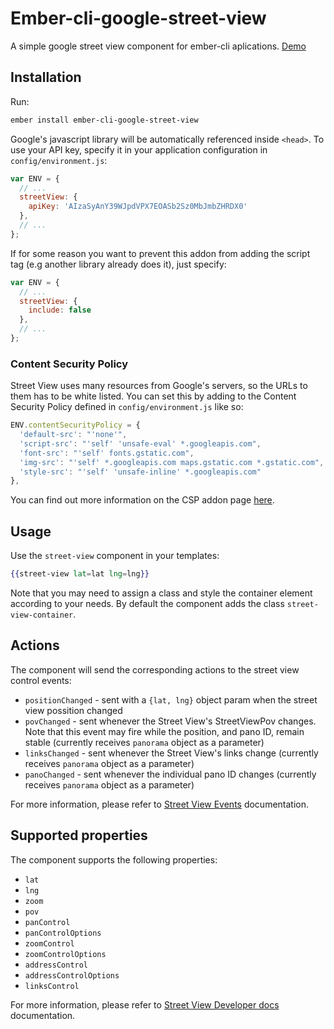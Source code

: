# Ember-cli-google-street-view

A simple google street view component for ember-cli aplications.
[Demo](http://cometaworks.github.io/ember-cli-google-street-view)

## Installation

Run:
```bash
ember install ember-cli-google-street-view
```

Google's javascript library will be automatically referenced inside `<head>`. To use your API key, specify it in your application configuration in `config/environment.js`:

```javascript
var ENV = {
  // ...
  streetView: {
    apiKey: 'AIzaSyAnY39WJpdVPX7EOASb2Sz0MbJmbZHRDX0'
  },
  // ...
};
```

If for some reason you want to prevent this addon from adding the script tag (e.g another library already does it), just specify:

```javascript
var ENV = {
  // ...
  streetView: {
    include: false
  },
  // ...
};
```

### Content Security Policy

Street View uses many resources from Google's servers, so the URLs to them has to be white listed.   You can set this by adding to the Content Security Policy defined in `config/environment.js` like so:

```js
ENV.contentSecurityPolicy = {
  'default-src': "'none'",
  'script-src': "'self' 'unsafe-eval' *.googleapis.com",
  'font-src': "'self' fonts.gstatic.com",
  'img-src': "'self' *.googleapis.com maps.gstatic.com *.gstatic.com",
  'style-src': "'self' 'unsafe-inline' *.googleapis.com"
},
```

You can find out more information on the CSP addon page [here](https://github.com/rwjblue/ember-cli-content-security-policy#ember-cli-content-security-policy).


## Usage

Use the `street-view` component in your templates:

```hbs
{{street-view lat=lat lng=lng}}
```

Note that you may need to assign a class and style the container element according to your needs. By default the component adds the class `street-view-container`.

## Actions

The component will send the corresponding actions to the street view control events:

- `positionChanged` - sent with a `{lat, lng}` object param when the street view possition changed
- `povChanged` - sent whenever the Street View's StreetViewPov changes. Note that this event may fire while the position, and pano ID, remain stable (currently receives `panorama` object as a parameter)
- `linksChanged` - sent whenever the Street View's links change (currently receives `panorama` object as a parameter)
- `panoChanged` - sent whenever the individual pano ID changes (currently receives `panorama` object as a parameter)

For more information, please refer to [Street View Events](https://developers.google.com/maps/documentation/javascript/streetview?hl=en#StreetViewEvents) documentation.

## Supported properties

The component supports the following properties:

- `lat`
- `lng`
- `zoom`
- `pov`
- `panControl`
- `panControlOptions`
- `zoomControl`
- `zoomControlOptions`
- `addressControl`
- `addressControlOptions`
- `linksControl`

For more information, please refer to [Street View Developer docs](https://developers.google.com/maps/documentation/javascript/streetview) documentation.

